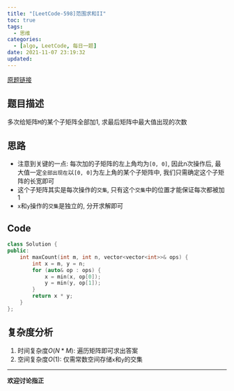 ```yaml
---
title: "[LeetCode-598]范围求和II"
toc: true
tags:
  - 思维
categories:
  - [algo, LeetCode, 每日一题]
date: 2021-11-07 23:19:32
updated:
---
```



[原题链接](https://leetcode-cn.com/problems/range-addition-ii/)

## 题目描述
多次给矩阵`M`的某个子矩阵全部加1, 求最后矩阵中最大值出现的次数

<!--more-->

## 思路
- 注意到关键的一点: 每次加的子矩阵的左上角均为`[0, 0]`, 因此n次操作后, 最大值一定`全部出现在`以`[0, 0]`为左上角的某个子矩阵中, 我们只需确定这个子矩阵的长宽即可
- 这个子矩阵其实是每次操作的`交集`, 只有这个`交集`中的位置才能保证每次都被加1
- `x`和`y`操作的`交集`是独立的, 分开求解即可

## Code

```cpp
class Solution {
public:
    int maxCount(int m, int n, vector<vector<int>>& ops) {
        int x = m, y = n;
        for (auto& op : ops) {
            x = min(x, op[0]);
            y = min(y, op[1]);
        }
        return x * y;
    }
};
```

## 复杂度分析
1. 时间复杂度$O(N * M)$: 遍历矩阵即可求出答案
2. 空间复杂度$O(1)$: 仅需常数空间存储`x`和`y`的交集

----
**欢迎讨论指正**